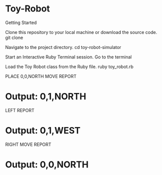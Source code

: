 # Toy-Robot

Getting Started

Clone this repository to your local machine or download the source code.
git clone 

Navigate to the project directory.
cd toy-robot-simulator

Start an Interactive Ruby Terminal session.
Go to the terminal

Load the Toy Robot class from the Ruby file.
ruby toy_robot.rb

PLACE 0,0,NORTH
MOVE
REPORT
# Output: 0,1,NORTH

LEFT
REPORT
# Output: 0,1,WEST

RIGHT
MOVE
REPORT
# Output: 0,0,NORTH